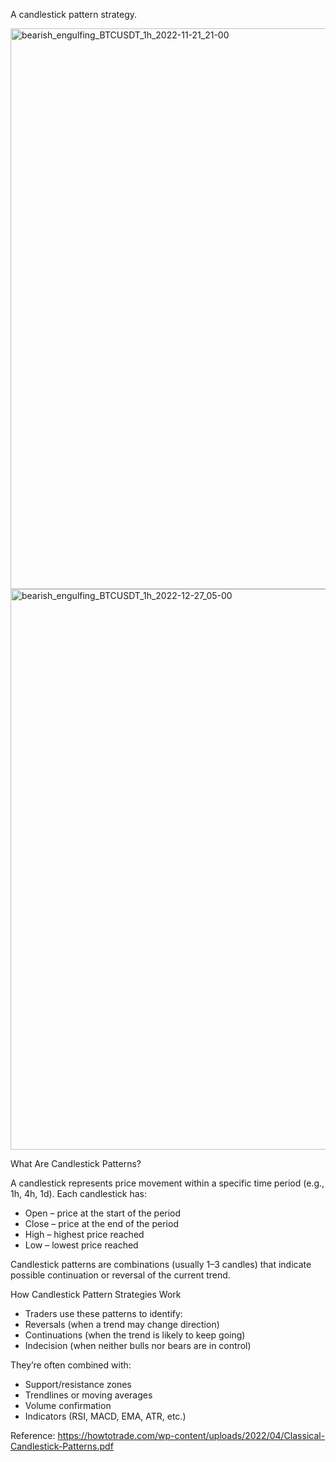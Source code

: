 A candlestick pattern strategy.

<img width="1449" height="897" alt="bearish_engulfing_BTCUSDT_1h_2022-11-21_21-00" src="https://github.com/user-attachments/assets/63e6a80f-c01a-4063-809a-16ddd96ac209" />


<img width="1435" height="897" alt="bearish_engulfing_BTCUSDT_1h_2022-12-27_05-00" src="https://github.com/user-attachments/assets/ea378101-b14f-4d69-a304-18ea4ca7ae46" />


What Are Candlestick Patterns?

A candlestick represents price movement within a specific time period (e.g., 1h, 4h, 1d). Each candlestick has:
- Open – price at the start of the period
- Close – price at the end of the period
- High – highest price reached
- Low – lowest price reached


Candlestick patterns are combinations (usually 1–3 candles) that indicate possible continuation or reversal of the current trend.


How Candlestick Pattern Strategies Work
- Traders use these patterns to identify:
- Reversals (when a trend may change direction)
- Continuations (when the trend is likely to keep going)
- Indecision (when neither bulls nor bears are in control)

They’re often combined with:
- Support/resistance zones
- Trendlines or moving averages
- Volume confirmation
- Indicators (RSI, MACD, EMA, ATR, etc.)
  

Reference: https://howtotrade.com/wp-content/uploads/2022/04/Classical-Candlestick-Patterns.pdf 
